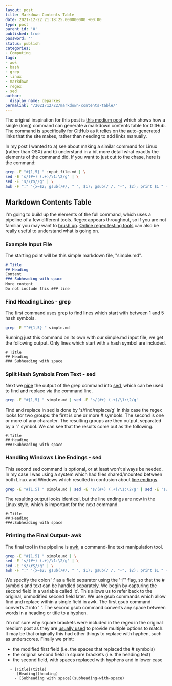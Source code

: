 ```yaml
---
layout: post
title: Markdown Contents Table
date: 2021-12-22 21:18:25.000000000 +00:00
type: post
parent_id: '0'
published: true
password: ''
status: publish
categories:
- Computing
tags:
- awk
- bash
- grep
- linux
- markdown
- regex
- sed
author:
  display_name: deparkes
permalink: "/2021/12/22/markdown-contents-table/"
---
```

The original inspiration for this post is <a href="https://medium.com/@acrodriguez/one-liner-to-generate-a-markdown-toc-f5292112fd14">this medium post</a> which shows how a single (long) command can generate a markdown contents table for GitHub. The command is specifically for GitHub as it relies on the auto-generated links that the site makes, rather than needing to add links manually.

In my post I wanted to a) see about making a similar command for Linux (rather than OSX) and b) understand in a bit more detail what exactly the elements of the command did.
If you want to just cut to the chase, here is the command:

```bash
grep -E "#{1,5} " input_file.md | \
sed -E 's/(#+) (.+)/\1:\2/g' | \
sed -E 's/\r$//g' | \
awk -F ":" '{x=$2; gsub(/#/, " ", $1); gsub(/ /, "-", $2); print $1 " - [" x "](" tolower($2) ")"}'
```

<h2>Markdown Contents Table</h2>
I'm going to build up the elements of the full command, which uses a pipeline of a few different tools.
Regex appears throughout, so if you are not familiar you may want to <a href="https://www.howtogeek.com/69451/how-to-use-basic-regular-expressions-to-search-better-and-save-time/">brush up</a>. <a href="https://regex101.com/">Online regex testing tools</a> can also be really useful to understand what is going on.
<h3>Example Input File</h3>
The starting point will be this simple markdown file, "simple.md".

```markdown
# Title
## Heading
Content
### Subheading with space
More content
Do not include this ### line
```


<h3>Find Heading Lines - grep</h3>
The first command uses <a href="https://www.howtogeek.com/496056/how-to-use-the-grep-command-on-linux/">grep</a> to find lines which start with between 1 and 5 hash symbols.

```bash
grep -E "^#{1,5} " simple.md
```

Running just this command on its own with our simple.md input file, we get the following output. Only lines which start with a hash symbol are included.

```
# Title
## Heading
### Subheading with space
```

<h3>Split Hash Symbols From Text - sed</h3>
Next we <a href="https://www.howtogeek.com/438882/how-to-use-pipes-on-linux/">pipe</a> the output of the grep command into <a href="https://www.howtogeek.com/666395/how-to-use-the-sed-command-on-linux/">sed</a>, which can be used to find and replace via the command line.

```bash
grep -E "#{1,5} " simple.md | sed -E 's/(#+) (.+)/\1:\2/g'
```

Find and replace in sed is done by 's/find/replace/g'
In this case the regex looks for two groups: the first is one or more # symbols. The second is one or more of any character.
The resulting groups are then output, separated by a ':' symbol. We can see that the results come out as the following.

```
#:Title
##:Heading
###:Subheading with space
```

<h3>Handling Windows Line Endings - sed</h3>
This second sed command is optional, or at least won't always be needed. In my case I was using a system which had files shared/mounted between both Linux and Windows which resulted in confusion about <a href="https://stackoverflow.com/questions/426397/do-line-endings-differ-between-windows-and-linux">line endings</a>.

```bash
grep -E "#{1,5} " simple.md | sed -E 's/(#+) (.+)/\1:\2/g' | sed -E 's/\r$//g'
```

The resulting output looks identical, but the line endings are now in the Linux style, which is important for the next command.

```
#:Title
##:Heading
###:Subheading with space
```

<h3>Printing the Final Output- awk</h3>
The final tool in the pipeline is <a href="https://www.howtogeek.com/562941/how-to-use-the-awk-command-on-linux/">awk</a>, a command-line text manipulation tool.

```bash
grep -E "#{1,5} " simple.md | \
sed -E 's/(#+) (.+)/\1:\2/g' | \
sed -E 's/\r$//g' | \
awk -F ":" '{x=$2; gsub(/#/, " ", $1); gsub(/ /, "-", $2); print $1 " - [" x "](" tolower($2) ")"}'
```

We specify the colon ':' as a field separator using the '-F' flag, so that the # symbols and text can be handled separately.
We begin by capturing the second field in a variable called 'x'. This allows us to refer back to the original, unmodified second field later.
We use gsub commands which allow find and replace within a single field in awk. The first gsub command converts # into ' '. The second gsub command converts any space between words in a heading or title to a hyphen.

I'm not sure why square brackets were included in the regex in the original medium post as they are <a href="https://thepugautomatic.com/2012/09/brackets-in-regular-expressions/">usually used</a> to provide multiple options to match. It may be that originally this had other things to replace with hyphen, such as underscores.
Finally we print:
- the modified first field (i.e. the spaces that replaced the # symbols)
- the original second field in square brackets (i.e. the heading text)
- the second field, with spaces replaced with hyphens and in lower case

```
  - [Title](title)
   - [Heading](heading)
    - [Subheading with space](subheading-with-space)
```

